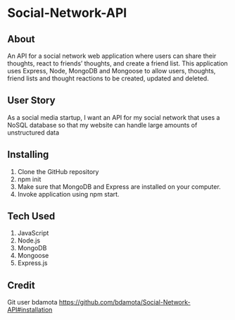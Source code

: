 # Social-Network-API

## About
An API for a social network web application where users can share their thoughts, react to friends’ thoughts, and create a friend list. This application uses Express, Node, MongoDB and Mongoose to allow users, thoughts, friend lists and thought reactions to be created, updated and deleted.


## User Story
As a social media startup, I want an API for my social network that uses a NoSQL database so that my website can handle large amounts of unstructured data


## Installing
1. Clone the GitHub repository
2. npm init
3. Make sure that MongoDB and Express are installed on your computer.
4. Invoke application using npm start.

## Tech Used
1. JavaScript
2. Node.js
3. MongoDB
4. Mongoose
5. Express.js


## Credit
Git user bdamota
https://github.com/bdamota/Social-Network-API#installation

